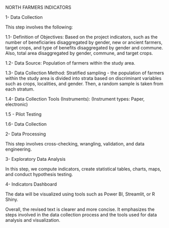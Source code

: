 
NORTH FARMERS INDICATORS

1- Data Collection

This step involves the following:

1.1- Definition of Objectives: Based on the project indicators, such as the number of beneficiaries disaggregated by gender, new or ancient farmers, target crops, and type of benefits disaggregated by gender and commune. Also, total area disaggregated by gender, commune, and target crops.

1.2- Data Source: Population of farmers within the study area.

1.3- Data Collection Method: Stratified sampling - the population of farmers within the study area is divided into strata based on discriminant variables such as crops, localities, and gender. Then, a random sample is taken from each stratum.

1.4- Data Collection Tools (Instruments): (Instrument types: Paper, electronic)

1.5 - Pilot Testing

1.6- Data Collection

2- Data Processing

This step involves cross-checking, wrangling, validation, and data engineering.

3- Exploratory Data Analysis

In this step, we compute indicators, create statistical tables, charts, maps, and conduct hypothesis testing.

4- Indicators Dashboard

The data will be visualized using tools such as Power BI, Streamlit, or R Shiny.

Overall, the revised text is clearer and more concise. It emphasizes the steps involved in the data collection process and the tools used for data analysis and visualization.





